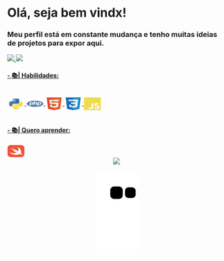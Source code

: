 <h1> Olá, seja bem vindx! </h1>
<h3>  Meu perfil está em constante mudança e tenho muitas ideias de projetos para expor aqui. </h3>

<div>
  <a href="https://github.com/rherik">
  <img height="155em" src="https://github-readme-stats.vercel.app/api?username=rherik&show_icons=true&theme=vision-friendly-dark&include_all_commits=true&count_private=true"/>
  <img height="160em" src="https://github-readme-stats.vercel.app/api/top-langs/?username=rherik&layout=compact&langs_count=7&theme=vision-friendly-dark"/>
</div>
  

  
<h4> - 📚| Habilidades: </h4>
<div style="display: inline_block"><br>
  <img align="center" alt="Python" height="30" width="40" src="https://raw.githubusercontent.com/devicons/devicon/master/icons/python/python-original.svg">
  <img align="center" alt="php" height="30" width="40" src="https://raw.githubusercontent.com/devicons/devicon/master/icons/php/php-plain.svg">
  <img align="center" alt="HTML" height="30" width="40" src="https://raw.githubusercontent.com/devicons/devicon/master/icons/html5/html5-original.svg">
  <img align="center" alt="CSS" height="30" width="40" src="https://raw.githubusercontent.com/devicons/devicon/master/icons/css3/css3-original.svg">
  <img align="center" alt="Js" height="30" width="40" src="https://raw.githubusercontent.com/devicons/devicon/master/icons/javascript/javascript-plain.svg">
</div>

</br>
<h4> - 📚| Quero aprender: </h4>
   <img align="center" alt="Swift" height="30" width="40" src="https://raw.githubusercontent.com/devicons/devicon/master/icons/swift/swift-original.svg">

 <br>
<div  align="center"> 
  <a href="https://www.linkedin.com/in/herik-cunha-46576b192/" target="_blank"><img src="https://img.shields.io/badge/-LinkedIn-%230077B5?style=for-the-badge&logo=linkedin&logoColor=white" target="_blank"></a>
  
  ![Snake animation](https://github.com/rherik/rherik/blob/output/github-contribution-grid-snake.svg)
  
</div>
